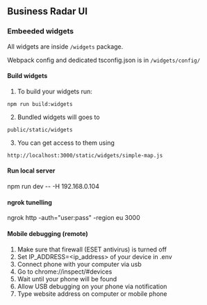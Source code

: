 ## Business Radar UI

### Embeeded widgets

All widgets are inside `/widgets` package.

Webpack config and dedicated tsconfig.json is in `/widgets/config/`

#### Build widgets

1. To build your widgets run:

`npm run build:widgets`

2. Bundled widgets will goes to

`public/static/widgets`

3. You can get access to them using

`http://localhost:3000/static/widgets/simple-map.js`

#### Run local server

npm run dev -- -H 192.168.0.104

#### ngrok tunelling

ngrok http -auth="user:pass" -region eu 3000

#### Mobile debugging (remote)

1. Make sure that firewall (ESET antivirus) is turned off
2. Set IP_ADDRESS=<ip_address> of your device in .env
3. Connect phone with your computer via usb
4. Go to chrome://inspect/#devices
5. Wait until your phone will be found
6. Allow USB debugging on your phone via notification
7. Type website address on computer or mobile phone

